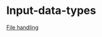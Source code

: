 # Input-data-types

[File handling](https://github.com/NicJC/File_handling/blob/master/File_handling/File_handling.cpp)
